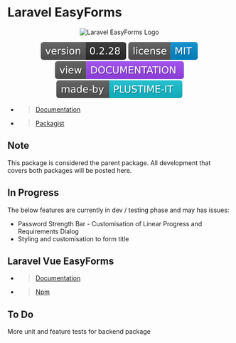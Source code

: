 # Laravel EasyForms

<center>

![Laravel EasyForms Logo](/src/Docs/assets/Laravel%20EasyForms%20Logo.png)

![Version Badge](./badges/version.svg)
[![License Badge](./badges/license.svg)](LICENSE)
[![Documentation Badge](./badges/documentation.svg)](https://plustimeit.github.io/Laravel-EasyForms/)
[![Made By](./badges/madeby.svg)](https://plustime.com.au)

</center>

- > [Documentation](https://plustimeit.github.io/Laravel-EasyForms/)
- > [Packagist](https://packagist.org/packages/plustime-it/laravel-easyforms)

## Note

This package is considered the parent package. All development that covers both packages will be posted here.

## In Progress

The below features are currently in dev / testing phase and may has issues:

- Password Strength Bar - Customisation of Linear Progress and Requirements Dialog
- Styling and customisation to form title

## Laravel Vue EasyForms

- > [Documentation](https://plustimeit.github.io/Laravel-Vue-EasyForms/#/)
- > [Npm](https://www.npmjs.com/package/laravel-vue-easyforms)

## To Do

More unit and feature tests for backend package
